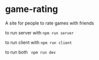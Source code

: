 # game-rating
A site for people to rate games with friends

to run server with <code>npm run server</code>

to run client with <code>npm run client</code>

to run both <code> npm run dev</code>
